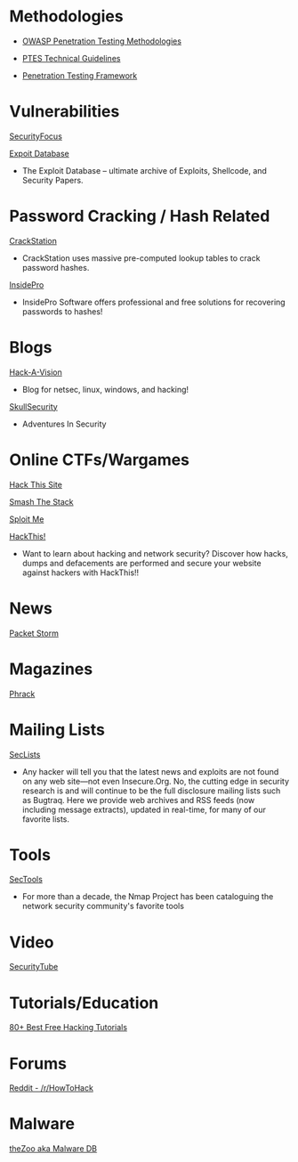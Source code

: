 # Methodologies

* [OWASP Penetration Testing Methodologies](https://www.owasp.org/index.php/Penetration_testing_methodologies)

* [PTES Technical Guidelines](http://www.pentest-standard.org/index.php/PTES_Technical_Guidelines)

* [Penetration Testing Framework](http://www.vulnerabilityassessment.co.uk/Penetration%20Test.html)

# Vulnerabilities

[SecurityFocus](http://www.securityfocus.com/vulnerabilities)

[Expoit Database](https://www.exploit-db.com/)
* The Exploit Database – ultimate archive of Exploits, Shellcode, and Security Papers.

# Password Cracking / Hash Related

[CrackStation](https://crackstation.net/)
* CrackStation uses massive pre-computed lookup tables to crack password hashes.

[InsidePro](http://www.insidepro.com/)
* InsidePro Software offers professional and free solutions for recovering passwords to hashes!

# Blogs

[Hack-A-Vision](http://www.hackavision.com/)
* Blog for netsec, linux, windows, and hacking!

[SkullSecurity](https://blog.skullsecurity.org/)
* Adventures In Security



# Online CTFs/Wargames

[Hack This Site](http://www.hackthissite.org/pages/index/index.php)

[Smash The Stack](http://smashthestack.org/)

[Sploit Me](http://www.sploit.me.uk/shield/login)

[HackThis!](https://www.hackthis.co.uk/)
* Want to learn about hacking and network security? Discover how hacks, dumps and defacements are performed and secure your website against hackers with HackThis!!



# News

[Packet Storm](https://packetstormsecurity.com/)

# Magazines

[Phrack](http://phrack.org/)

# Mailing Lists

[SecLists](http://seclists.org/)
* Any hacker will tell you that the latest news and exploits are not found on any web site—not even Insecure.Org. No, the cutting edge in security research is and will continue to be the full disclosure mailing lists such as Bugtraq. Here we provide web archives and RSS feeds (now including message extracts), updated in real-time, for many of our favorite lists.

# Tools

[SecTools](http://sectools.org/)
* For more than a decade, the Nmap Project has been cataloguing the network security community's favorite tools

# Video

[SecurityTube](http://www.securitytube.net/)

# Tutorials/Education

[80+ Best Free Hacking Tutorials](http://www.fromdev.com/2013/07/Hacking-Tutorials.html)

# Forums

[Reddit - /r/HowToHack](https://www.reddit.com/r/HowToHack/)

# Malware

[theZoo aka Malware DB](http://thezoo.morirt.com/)
